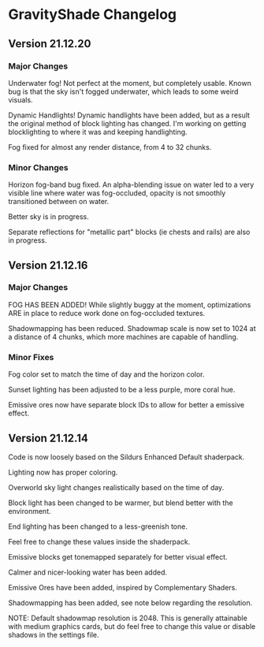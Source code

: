 # GravityShade Changelog
## Version 21.12.20

### Major Changes

Underwater fog! Not perfect at the moment, but completely usable. Known bug is that the sky isn't fogged underwater, which leads to some weird visuals.

Dynamic Handlights! Dynamic handlights have been added, but as a result the original method of block lighting has changed. I'm working on getting blocklighting to where it was and keeping handlighting.

Fog fixed for almost any render distance, from 4 to 32 chunks.

### Minor Changes
Horizon fog-band bug fixed. An alpha-blending issue on water led to a very visible line where water was fog-occluded, opacity is not smoothly transitioned between on water.

Better sky is in progress.

Separate reflections for "metallic part" blocks (ie chests and rails) are also in progress.

## Version 21.12.16

### Major Changes
FOG HAS BEEN ADDED! While slightly buggy at the moment, optimizations ARE in place to reduce work done on fog-occluded textures.

Shadowmapping has been reduced. Shadowmap scale is now set to 1024 at a distance of 4 chunks, which more machines are capable of handling.

### Minor Fixes
Fog color set to match the time of day and the horizon color.

Sunset lighting has been adjusted to be a less purple, more coral hue.

Emissive ores now have separate block IDs to allow for better a emissive effect.

## Version 21.12.14
Code is now loosely based on the Sildurs Enhanced Default shaderpack.

Lighting now has proper coloring.

Overworld sky light changes realistically based on the time of day.

Block light has been changed to be warmer, but blend better with the environment.

End lighting has been changed to a less-greenish tone.

Feel free to change these values inside the shaderpack.

Emissive blocks get tonemapped separately for better visual effect.

Calmer and nicer-looking water has been added.

Emissive Ores have been added, inspired by Complementary Shaders.

Shadowmapping has been added, see note below regarding the resolution.

NOTE: Default shadowmap resolution is 2048. This is generally attainable with medium graphics cards, but do feel free to change this value or disable shadows in the settings file.